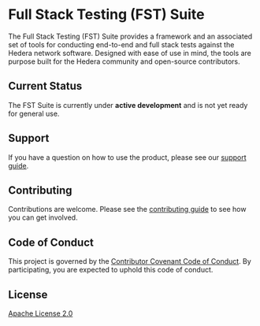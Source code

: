 # Full Stack Testing (FST) Suite

The Full Stack Testing (FST) Suite provides a framework and an associated set of tools for conducting 
end-to-end and full stack tests against the Hedera network software. Designed with ease of use in mind, the tools are 
purpose built for the Hedera community and open-source contributors.

## Current Status

The FST Suite is currently under **active development** and is not yet ready for general use.

## Support

If you have a question on how to use the product, please see our [support guide](https://github.com/hashgraph/.github/blob/main/SUPPORT.md).

## Contributing

Contributions are welcome. Please see the [contributing guide](https://github.com/hashgraph/.github/blob/main/CONTRIBUTING.md) to see how you can get involved.

## Code of Conduct

This project is governed by the [Contributor Covenant Code of Conduct](https://github.com/hashgraph/.github/blob/main/CODE_OF_CONDUCT.md). By participating, you are
expected to uphold this code of conduct.

## License

[Apache License 2.0](LICENSE)
